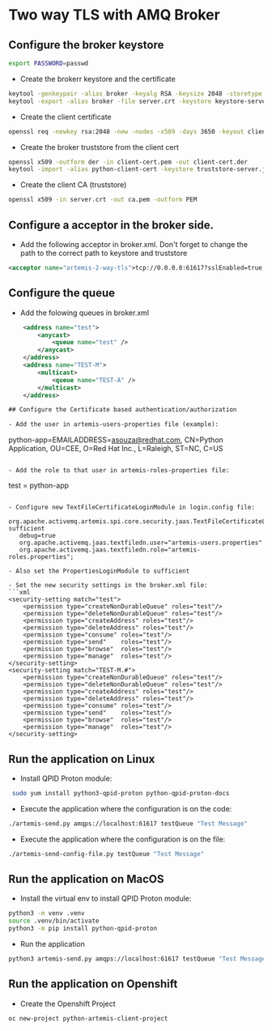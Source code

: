 # Two way TLS with AMQ Broker

## Configure the broker keystore

```sh
export PASSWORD=passwd
```

- Create the brokerr keystore and the certificate

```sh
keytool -genkeypair -alias broker -keyalg RSA -keysize 2048 -storetype JKS -keystore keystore-server.jks -validity 3650 -ext SAN=dns:localhost,ip:127.0.0.1
keytool -export -alias broker -file server.crt -keystore keystore-server.jks
```

- Create the client certificate

```sh
openssl req -newkey rsa:2048 -new -nodes -x509 -days 3650 -keyout client-key.pem -out client-cert.pem
```

- Create the broker truststore from the client cert

```sh
openssl x509 -outform der -in client-cert.pem -out client-cert.der
keytool -import -alias python-client-cert -keystore truststore-server.jks -file client-cert.der
```

- Create the client CA (truststore)

```sh
openssl x509 -in server.crt -out ca.pem -outform PEM
```

## Configure a acceptor in the broker side.

- Add the following acceptor in broker.xml. Don't forget to change the path to the correct path to keystore and truststore

```xml
<acceptor name="artemis-2-way-tls">tcp://0.0.0.0:61617?sslEnabled=true;keyStorePath=/path/to/keystore-server.jks;keyStorePassword=passwd;needClientAuth=true;trustStorePath=/path/to/truststore-server.jks;trustStorePassword=passwd</acceptor>
```

## Configure the queue

- Add the folowing queues in broker.xml
```xml
    <address name="test">
        <anycast>
            <queue name="test" />
        </anycast>
    </address>
    <address name="TEST-M">
        <multicast>
            <queue name="TEST-A" />
        </multicast>
    </address>

## Configure the Certificate based authentication/authorization

- Add the user in artemis-users-properties file (example):
```
python-app=EMAILADDRESS=asouza@redhat.com, CN=Python Application, OU=CEE, O=Red Hat Inc., L=Raleigh, ST=NC, C=US
```

- Add the role to that user in artemis-roles-properties file:
```
test = python-app
```

- Configure new TextFileCertificateLoginModule in login.config file:
```
    org.apache.activemq.artemis.spi.core.security.jaas.TextFileCertificateLoginModule sufficient
       debug=true
       org.apache.activemq.jaas.textfiledn.user="artemis-users.properties"
       org.apache.activemq.jaas.textfiledn.role="artemis-roles.properties";
```
- Also set the PropertiesLoginModule to sufficient 

- Set the new security settings in the broker.xml file:
```xml
<security-setting match="test">
    <permission type="createNonDurableQueue" roles="test"/>
    <permission type="deleteNonDurableQueue" roles="test"/>
    <permission type="createAddress" roles="test"/>
    <permission type="deleteAddress" roles="test"/>
    <permission type="consume" roles="test"/>
    <permission type="send"    roles="test"/>
    <permission type="browse"  roles="test"/>
    <permission type="manage"  roles="test"/>
</security-setting>
<security-setting match="TEST-M.#">
    <permission type="createNonDurableQueue" roles="test"/>
    <permission type="deleteNonDurableQueue" roles="test"/>
    <permission type="createAddress" roles="test"/>
    <permission type="deleteAddress" roles="test"/>
    <permission type="consume" roles="test"/>
    <permission type="send"    roles="test"/>
    <permission type="browse"  roles="test"/>
    <permission type="manage"  roles="test"/>
</security-setting>
```

## Run the application on Linux

- Install QPID Proton module:
```sh
 sudo yum install python3-qpid-proton python-qpid-proton-docs
 ```

- Execute the application where the configuration is on the code:

```sh
./artemis-send.py amqps://localhost:61617 testQueue "Test Message"
```

- Execute the application where the configuration is on the file:

```sh
./artemis-send-config-file.py testQueue "Test Message"
```

## Run the application on MacOS

- Install the virtual env to install QPID Proton module:
```sh
python3 -m venv .venv
source .venv/bin/activate
python3 -m pip install python-qpid-proton
```

- Run the application 
```sh
python3 artemis-send.py amqps://localhost:61617 testQueue "Test Message"
```

## Run the application on Openshift

- Create the Openshift Project

```sh
oc new-project python-artemis-client-project
```

